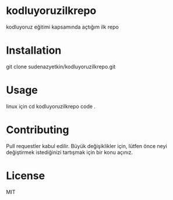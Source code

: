 # kodluyoruzilkrepo
kodluyoruz eğitimi kapsamında açtığım ilk repo
# Installation
git clone sudenazyetkin/kodluyoruzilkrepo.git
# Usage
linux için
cd kodluyoruzilkrepo
code .
# Contributing
Pull requestler kabul edilir. Büyük değişiklikler için, lütfen önce neyi değiştirmek istediğinizi tartışmak için bir konu açınız.
# License
MIT
